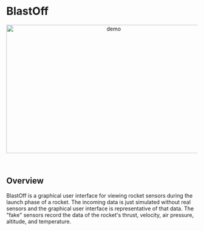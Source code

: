 # BlastOff

<p align="center">
    <a href="https://vijaystroup.com/">
        <img src="https://i.imgur.com/IGmI4V9.gif" alt="demo" width="550" height="338" />
    </a>
</p>

<br>

<h2>Overview</h2>

BlastOff is a graphical user interface for viewing rocket sensors during the launch phase of a rocket.  The incoming data is just simulated without real sensors and the graphical user interface is representative of that data.  The "fake" sensors record the data of the rocket's thrust, velocity, air pressure, altitude, and temperature.
